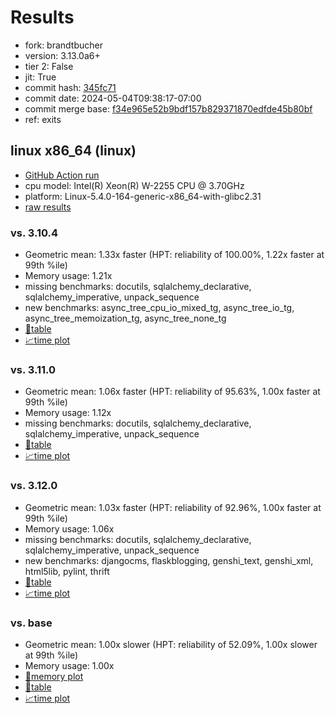 # Results

- fork: brandtbucher
- version: 3.13.0a6+
- tier 2: False
- jit: True
- commit hash: [345fc71](https://github.com/brandtbucher/cpython/commit/345fc71)
- commit date: 2024-05-04T09:38:17-07:00
- commit merge base: [f34e965e52b9bdf157b829371870edfde45b80bf](https://github.com/brandtbucher/cpython/commit/f34e965e52b9bdf157b829371870edfde45b80bf)
- ref: exits

## linux x86_64 (linux)

- [GitHub Action run](https://github.com/faster-cpython/benchmarking/actions/runs/8951900451)
- cpu model: Intel(R) Xeon(R) W-2255 CPU @ 3.70GHz
- platform: Linux-5.4.0-164-generic-x86_64-with-glibc2.31
- [raw results](bm-20240504-linux-x86_64-brandtbucher-exits-3.13.0a6%2B-345fc71.json)

### vs. 3.10.4

- Geometric mean: 1.33x faster (HPT: reliability of 100.00%, 1.22x faster at 99th %ile)
- Memory usage: 1.21x
- missing benchmarks: docutils, sqlalchemy_declarative, sqlalchemy_imperative, unpack_sequence
- new benchmarks: async_tree_cpu_io_mixed_tg, async_tree_io_tg, async_tree_memoization_tg, async_tree_none_tg
- [📄table](bm-20240504-linux-x86_64-brandtbucher-exits-3.13.0a6%2B-345fc71-vs-3.10.4.md)
- [📈time plot](bm-20240504-linux-x86_64-brandtbucher-exits-3.13.0a6%2B-345fc71-vs-3.10.4.png)

### vs. 3.11.0

- Geometric mean: 1.06x faster (HPT: reliability of 95.63%, 1.00x faster at 99th %ile)
- Memory usage: 1.12x
- missing benchmarks: docutils, sqlalchemy_declarative, sqlalchemy_imperative, unpack_sequence
- [📄table](bm-20240504-linux-x86_64-brandtbucher-exits-3.13.0a6%2B-345fc71-vs-3.11.0.md)
- [📈time plot](bm-20240504-linux-x86_64-brandtbucher-exits-3.13.0a6%2B-345fc71-vs-3.11.0.png)

### vs. 3.12.0

- Geometric mean: 1.03x faster (HPT: reliability of 92.96%, 1.00x faster at 99th %ile)
- Memory usage: 1.06x
- missing benchmarks: docutils, sqlalchemy_declarative, sqlalchemy_imperative, unpack_sequence
- new benchmarks: djangocms, flaskblogging, genshi_text, genshi_xml, html5lib, pylint, thrift
- [📄table](bm-20240504-linux-x86_64-brandtbucher-exits-3.13.0a6%2B-345fc71-vs-3.12.0.md)
- [📈time plot](bm-20240504-linux-x86_64-brandtbucher-exits-3.13.0a6%2B-345fc71-vs-3.12.0.png)

### vs. base

- Geometric mean: 1.00x slower (HPT: reliability of 52.09%, 1.00x slower at 99th %ile)
- Memory usage: 1.00x
- [🧠memory plot](bm-20240504-linux-x86_64-brandtbucher-exits-3.13.0a6%2B-345fc71-vs-base-mem.png)
- [📄table](bm-20240504-linux-x86_64-brandtbucher-exits-3.13.0a6%2B-345fc71-vs-base.md)
- [📈time plot](bm-20240504-linux-x86_64-brandtbucher-exits-3.13.0a6%2B-345fc71-vs-base.png)


